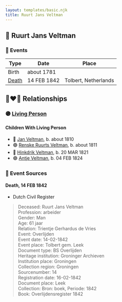 ```yaml
---
layout: templates/basic.njk
title: Ruurt Jans Veltman
---
```

## 🔵 Ruurt Jans Veltman

### 📆 Events

Type | Date | Place
------ | ------ | ------
Birth | about 1781 |
[Death](#event-e3993230-eec2-4fb3-9ce2-eb60deb0d687) | 14 FEB 1842 | Tolbert, Netherlands

## 👩‍❤️‍👨 Relationships

### 🟣 [Living Person](/people/5/5258118)

#### Children With Living Person
* 🔵 [Jan Veltman](/people/3/37166632), b. about 1810
* 🟣 [Renske Ruurts Veltman](/people/6/61029791), b. about 1811
* 🔵 [Hinkdrik Veltman](/people/9/99600244), b. 20 MAR 1821
* 🟣 [Antje Veltman](/people/9/90951593), b. 04 FEB 1824
### 📰 Event Sources

#### <a id="event-e3993230-eec2-4fb3-9ce2-eb60deb0d687"></a> Death, 14 FEB 1842
* Dutch Civil Register
>   
  > Deceased: Ruurt Jans Veltman  
  > Profession: arbeider  
  > Gender: Man  
  > Age: 61 jaar  
  > Relation: Trientje Gerhardus de Vries  
  > Event: Overlijden  
  > Event date: 14-02-1842  
  > Event place: Tolbert gem. Leek  
  > Document type: BS Overlijden  
  > Heritage institution: Groninger Archieven  
  > Institution place: Groningen  
  > Collection region: Groningen  
  > Sourcenumber: 14  
  > Registration date: 16-02-1842  
  > Document place: Leek  
  > Collection: Bron: boek, Periode: 1842  
  > Book: Overlijdensregister 1842  
  >
